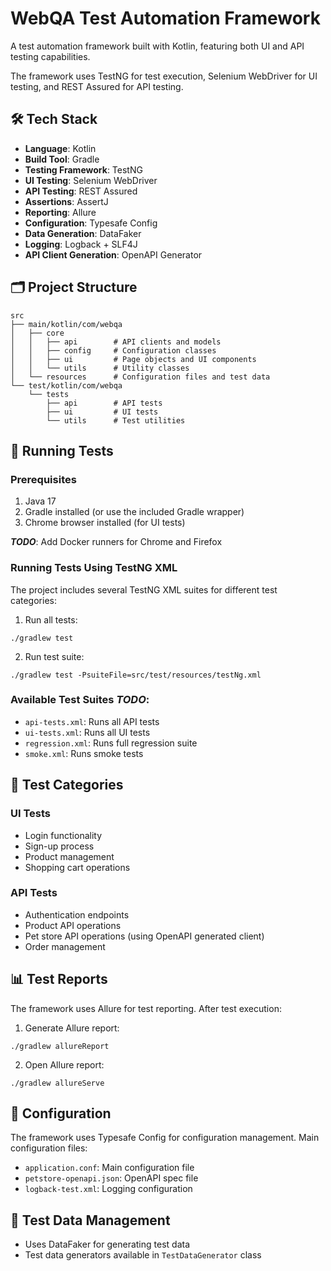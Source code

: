 # WebQA Test Automation Framework

A test automation framework built with Kotlin, featuring both UI and API testing capabilities. 

The framework uses TestNG for test execution, Selenium WebDriver for UI testing, and REST Assured for API testing.

## 🛠 Tech Stack

- **Language**: Kotlin 
- **Build Tool**: Gradle
- **Testing Framework**: TestNG 
- **UI Testing**: Selenium WebDriver
- **API Testing**: REST Assured 
- **Assertions**: AssertJ 
- **Reporting**: Allure 
- **Configuration**: Typesafe Config 
- **Data Generation**: DataFaker
- **Logging**: Logback + SLF4J
- **API Client Generation**: OpenAPI Generator

## 🗂 Project Structure

```
src
├── main/kotlin/com/webqa
│   ├── core
│   │   ├── api        # API clients and models
│   │   ├── config     # Configuration classes
│   │   ├── ui         # Page objects and UI components
│   │   └── utils      # Utility classes
│   └── resources      # Configuration files and test data
└── test/kotlin/com/webqa
    └── tests
        ├── api        # API tests
        ├── ui         # UI tests
        └── utils      # Test utilities
```

## 🚀 Running Tests

### Prerequisites

1. Java 17
2. Gradle installed (or use the included Gradle wrapper)
3. Chrome browser installed (for UI tests) 

**_TODO_**: Add Docker runners for Chrome and Firefox

### Running Tests Using TestNG XML

The project includes several TestNG XML suites for different test categories:

1. Run all tests:

`./gradlew test`


2. Run  test suite:

`./gradlew test -PsuiteFile=src/test/resources/testNg.xml`


### Available Test Suites **_TODO_**:

- `api-tests.xml`: Runs all API tests
- `ui-tests.xml`: Runs all UI tests
- `regression.xml`: Runs full regression suite
- `smoke.xml`: Runs smoke tests

## 📝 Test Categories

### UI Tests
- Login functionality
- Sign-up process
- Product management
- Shopping cart operations

### API Tests
- Authentication endpoints
- Product API operations
- Pet store API operations (using OpenAPI generated client)
- Order management

## 📊 Test Reports

The framework uses Allure for test reporting. After test execution:

1. Generate Allure report:

`./gradlew allureReport`


2. Open Allure report:

`./gradlew allureServe`


## 🔧 Configuration

The framework uses Typesafe Config for configuration management. Main configuration files:

- `application.conf`: Main configuration file
- `petstore-openapi.json`: OpenAPI spec file
- `logback-test.xml`: Logging configuration

## 🧪 Test Data Management

- Uses DataFaker for generating test data
- Test data generators available in `TestDataGenerator` class

